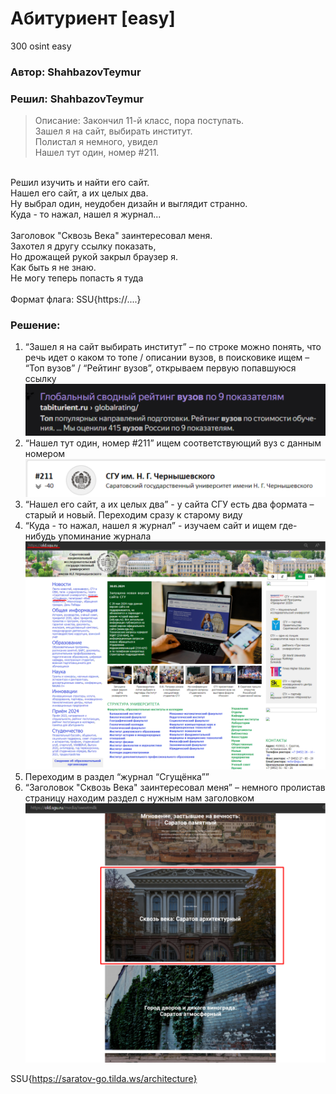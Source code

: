 # Абитуриент [easy]
300
osint easy

### Автор: ShahbazovTeymur
### Решил: ShahbazovTeymur

> Описание: Закончил 11-й класс, пора поступать.<br>
Зашел я на сайт, выбирать институт.<br>
Полистал я немного, увидел<br>
Нашел тут один, номер #211.<br>
<br>
Решил изучить и найти его сайт.<br>
Нашел его сайт, а их целых два.<br>
Ну выбрал один, неудобен дизайн и выглядит странно.<br>
Куда - то нажал, нашел я журнал...<br>
<br>
Заголовок "Сквозь Века" заинтересовал меня.<br>
Захотел я другу ссылку показать,<br>
Но дрожащей рукой закрыл браузер я.<br>
Как быть я не знаю.<br>
Не могу теперь попасть я туда<br>
<br>
Формат флага: SSU{https://....}

### Решение:
1. “Зашел я на сайт выбирать институт” – по строке можно понять, что речь идет о каком то топе / описании вузов, в поисковике ищем – “Топ вузов” / “Рейтинг вузов”, открываем первую попавшуюся ссылку<br>
![img.png](images/img.png)
2. “Нашел тут один, номер #211” ищем соответствующий вуз с данным номером<br>
![img_1.png](images/img_1.png)
3. “Нашел его сайт, а их целых два” - у сайта СГУ есть два формата – старый и новый. Переходим сразу к старому виду<br>
4. “Куда - то нажал, нашел я журнал” - изучаем сайт и ищем где-нибудь упоминание журнала
![img_2.png](images/img_2.png)
5. Переходим в раздел “журнал “Сгущёнка””
6. “Заголовок "Сквозь Века" заинтересовал меня” – немного пролистав страницу находим раздел с нужным нам заголовком 
![img_3.png](images/img_3.png)

SSU{https://saratov-go.tilda.ws/architecture}